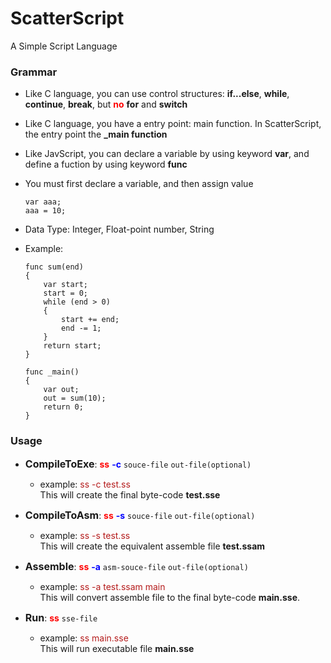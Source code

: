 ScatterScript
=============

A Simple Script Language

### Grammar

- Like C language, you can use control structures: **if...else**, **while**, **continue**, **break**, but **<span style="color:red;">no</span>** **for** and **switch**

- Like C language, you have a entry point: main function. In ScatterScript, the entry point the **_main function**

- Like JavScript, you can declare a variable by using keyword **var**, and define a fuction by using keyword **func**

- You must first declare a variable, and then assign value
     ```
     var aaa;
     aaa = 10;
     ```
- Data Type: Integer, Float-point number, String

- Example:
  ```
  func sum(end)
  {
	  var start;
	  start = 0;
	  while (end > 0)
	  {
		  start += end;
		  end -= 1;
	  }
	  return start;
  }

  func _main()
  {
	  var out;
	  out = sum(10);
	  return 0;
  }
  ```



### Usage

- **<span style="font-size:16px">CompileToExe</span>**: <span style="color: red; font-weight:bold">ss</span> <span style="color: blue; font-weight:bold">-c</span> `souce-file` `out-file(optional)`
  + example: <span style="color:#B51C1C">ss -c test.ss</span>  
This will create the final byte-code **test.sse**

- **<span style="font-size:16px">CompileToAsm</span>**: <span style="color: red; font-weight:bold">ss</span> <span style="color: blue; font-weight:bold">-s</span> `souce-file` `out-file(optional)`
  + example: <span style="color:#B51C1C">ss -s test.ss</span>  
This will create the equivalent assemble file **test.ssam**

- **<span style="font-size:16px">Assemble</span>**: <span style="color: red; font-weight:bold">ss</span> <span style="color: blue; font-weight:bold">-a</span> `asm-souce-file` `out-file(optional)`
  + example: <span style="color:#B51C1C">ss -a test.ssam main</span>  
This will convert assemble file to the final byte-code **main.sse**. 

- **<span style="font-size:16px">Run</span>**: <span style="color: red; font-weight:bold">ss</span> `sse-file`
  + example: <span style="color: #B51C1C">ss main.sse</span>   
This will run executable file **main.sse**

